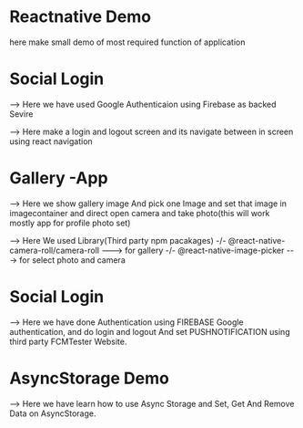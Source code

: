 # Reactnative Demo
   here make small demo of most required function of application

# Social Login 
  --> Here we have used Google Authenticaion using Firebase as backed Sevire

  --> Here make a login and logout screen and its navigate between in screen using react navigation
   
# Gallery -App
  --> Here we show gallery image And pick one Image and set that image in imagecontainer and direct open camera and take photo(this will work mostly app for profile photo set)

  --> Here We used Library(Third party npm pacakages)
     -/- @react-native-camera-roll/camera-roll ---> for gallery
     -/- @react-native-image-picker            ---> for select photo and camera


# Social Login
   --> Here we have done Authentication using FIREBASE Google authentication, and do login and logout And set PUSHNOTIFICATION using third party FCMTester Website.

# AsyncStorage Demo 
   --> Here we have learn how to use Async Storage and Set, Get And Remove Data on AsyncStorage.
   
     



